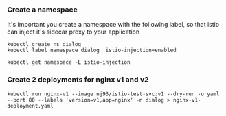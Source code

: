 ### Create a namespace
It's important you create a namespace with the following label, so that istio can inject it's sidecar proxy to your application

```
kubectl create ns dialog
kubectl label namespace dialog  istio-injection=enabled

kubectl get namespace -L istio-injection

```

### Create 2 deployments for nginx v1 and v2

```
kubectl run nginx-v1 --image nj93/istio-test-svc:v1 --dry-run -o yaml --port 80 --labels 'version=v1,app=nginx' -n dialog > nginx-v1-deployment.yaml
```